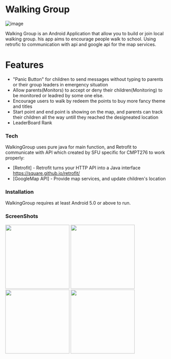 # Walking Group

![image](https://raw.githubusercontent.com/maxjing/WalkingGroup/master/images/icon.png)

Walking Group is an Android Application that allow you to build or join local walking group. his app aims to encourage people walk to school. Using retrofic to communication with api and google api for the map services.

# Features 

  - "Panic Button" for children to send messages without typing to parents or their group leaders in emergency situation
  - Allow parents(Monitors) to accept or deny their children(Monitoring) to be monitored or leadred by some one else.
  - Encourage users to walk by redeem the points to buy more fancy theme and titles
  - Start point and end point is showing on the map, and parents can track their children all the way untill they reached the designeated location
  - LeaderBoard Rank


### Tech

WalkingGroup uses pure java for main function, and Retrofit to communicate with API which created by SFU specific for CMPT276 to work properly:

* [Retrofit] - Retrofit turns your HTTP API into a Java interface
 https://square.github.io/retrofit/
* [GoogleMap API] - Provide map services, and update children's location

### Installation

WalkingGroup requires at least Android 5.0 or above to run.

### ScreenShots
<img src="https://raw.githubusercontent.com/maxjing/WalkingGroup/master/images/main.jpeg" width=200px style="display:inline"> <img src="https://raw.githubusercontent.com/maxjing/WalkingGroup/master/images/panicmsg.jpeg" width=200px style="display:inline"> <img src="https://raw.githubusercontent.com/maxjing/WalkingGroup/master/images/newmsg.jpeg" width=200px style="display:inline"> <img src="https://raw.githubusercontent.com/maxjing/WalkingGroup/master/images/groupinfo.jpeg" width=200px style="display:inline">

